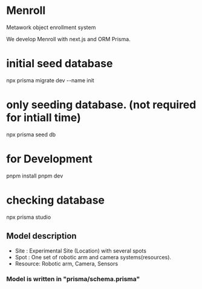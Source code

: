 # Menroll

Metawork object enrollment system

We develop Menroll with next.js and  ORM Prisma.

# initial seed database
npx prisma migrate dev --name init

# only seeding database. (not required for intiall time)
npx prisma seed db

# for Development
pnpm install
pnpm dev

# checking database 
npx prisma studio

## Model description

- Site : Experimental Site (Location) with several spots
- Spot : One set of robotic arm and camera systems(resources).
- Resource: Robotic arm, Camera, Sensors

### Model is written in "prisma/schema.prisma"

